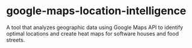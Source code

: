 # google-maps-location-intelligence
 A tool that analyzes geographic data using Google Maps API to identify optimal locations and create heat maps for software houses and food streets.
